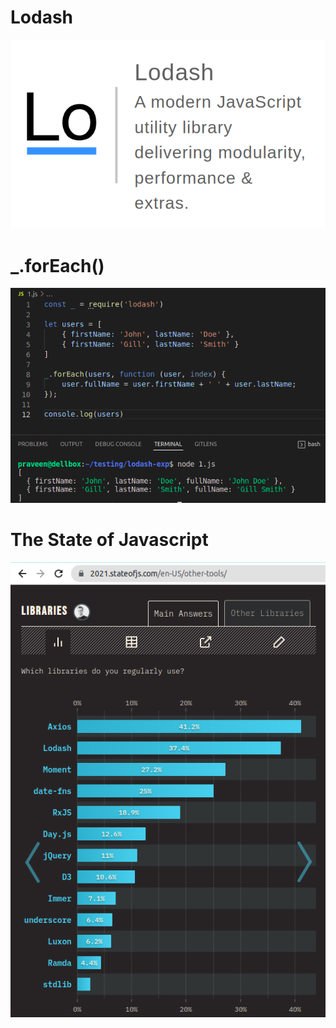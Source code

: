 # Lodash

![Lodash](lodash.png)

# _.forEach()

![_.forEach](_exp.png)

# The State of Javascript

![The State](the-state.png)